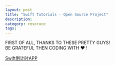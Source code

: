 ```yaml
---
layout: post
title: "Swift Tutorials - Open Source Project"
description: 
category: resoruce
tags: 
---
```


FIRST OF ALL, THANKS TO THESE PRETTY GUYS!  
BE GRATEFUL THEN CODING WITH ❤ !



[Swift倒计时APP](http://swiftist.org/topics/96)
